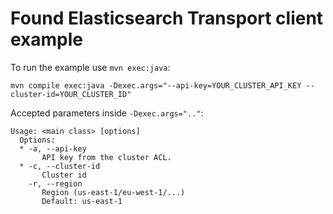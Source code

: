 # Found Elasticsearch Transport client example

To run the example use ``mvn exec:java``:

    mvn compile exec:java -Dexec.args="--api-key=YOUR_CLUSTER_API_KEY --cluster-id=YOUR_CLUSTER_ID"

Accepted parameters inside ``-Dexec.args=".."``:

    Usage: <main class> [options]
      Options:
      * -a, --api-key
           API key from the cluster ACL.
      * -c, --cluster-id
           Cluster id
        -r, --region
           Region (us-east-1/eu-west-1/...)
           Default: us-east-1